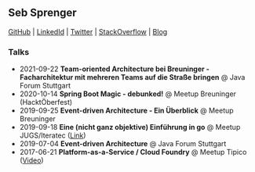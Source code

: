 ## Seb Sprenger
[GitHub](https://github.sebsprenger.de) | [LinkedId](https://linkedin.sebsprenger.de) | [Twitter](https://twitter.sebsprenger.de) | [StackOverflow](https://so.sebsprenger.de) | [Blog](https://blog.sebsprenger.de)

### Talks
* 2021-09-22 **Team-oriented Architecture bei Breuninger - Facharchitektur mit mehreren Teams auf die Straße bringen** @ Java Forum Stuttgart
* 2020-10-14 **Spring Boot Magic - debunked!** @ Meetup Breuninger (HacktÖberfest)
* 2019-09-25 **Event-driven Architecture - Ein Überblick** @ Meetup Breuninger
* 2019-09-18 **Eine (nicht ganz objektive) Einführung in go** @ Meetup JUGS/Iteratec ([Link](https://www.jugs.org/va2019/09-18.html))
* 2019-07-04 **Event-driven Architecture** @ Java Forum Stuttgart
* 2017-06-21 **Platform-as-a-Service / Cloud Foundry** @ Meetup Tipico ([Video](https://www.youtube.com/watch?v=CgQ0DsKHSyg))
